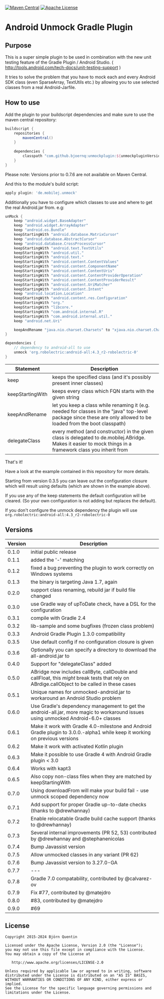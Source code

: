 [![Maven Central](https://maven-badges.herokuapp.com/maven-central/com.github.bjoernq/unmockplugin/badge.svg)](https://maven-badges.herokuapp.com/maven-central/com.github.bjoernq/unmockplugin) [![Apache License](http://img.shields.io/badge/license-Apache%20License%202.0-lightgrey.svg)](http://choosealicense.com/licenses/apache-2.0/)

# Android Unmock Gradle Plugin

## Purpose

This is a super simple plugin to be used in combination with the new unit testing feature of the Gradle Plugin / Android Studio. ( http://tools.android.com/tech-docs/unit-testing-support )

It tries to solve the problem that you have to mock each and every Android SDK class (even SparseArray, TextUtils etc.) by allowing you to use selected classes from a real Android-Jarfile.

## How to use

Add the plugin to your buildscript dependencies and make sure to use the maven central repository:

```groovy
buildscript {
    repositories {
        mavenCentral()
    }
    
    dependencies {
        classpath "com.github.bjoernq:unmockplugin:${unmockpluginVersion}"
    }
}
```

Please note: Versions prior to 0.7.6 are not available on Maven Central.

And this to the module's build script:

```groovy
apply plugin: 'de.mobilej.unmock'
```

Additionally you have to configure which classes to use and where to get the real Android.jar from. e.g:

```groovy
unMock {
    keep "android.widget.BaseAdapter"
    keep "android.widget.ArrayAdapter"
    keep "android.os.Bundle"
    keepStartingWith "android.database.MatrixCursor"
    keep "android.database.AbstractCursor"
    keep "android.database.CrossProcessCursor"
    keepStartingWith "android.text.TextUtils"
    keepStartingWith "android.util."
    keepStartingWith "android.text."
    keepStartingWith "android.content.ContentValues"
    keepStartingWith "android.content.ComponentName"
    keepStartingWith "android.content.ContentUris"
    keepStartingWith "android.content.ContentProviderOperation"
    keepStartingWith "android.content.ContentProviderResult"
    keepStartingWith "android.content.UriMatcher"
    keepStartingWith "android.content.Intent"
    keep "android.location.Location"
    keepStartingWith "android.content.res.Configuration"
    keepStartingWith "org."
    keepStartingWith "libcore."
    keepStartingWith "com.android.internal.R"
    keepStartingWith "com.android.internal.util."
    keep "android.net.Uri"

    keepAndRename "java.nio.charset.Charsets" to "xjava.nio.charset.Charsets"
}

dependencies {
    // dependency to android-all to use
    unmock 'org.robolectric:android-all:4.3_r2-robolectric-0'
}

```

|Statement|Description|
|-------|-----------|
|keep|keeps the specified class (and it's possibly present inner classes)|
|keepStartingWith|keeps every class which FQN starts with the given string|
|keepAndRename|let you keep a class while renaming it (e.g. needed for classes in the "java" top-level package since these are only allowed to be loaded from the boot classpath)|
|delegateClass|every method (and constructor) in the given class is delegated to de.mobilej.ABridge. Makes it easier to mock things in a framework class you inherit from|

That's it!

Have a look at the example contained in this repository for more details.

Starting from version 0.3.5 you can leave out the configuration closure which will result using defaults (which are shown in the example above).

If you use any of the keep statements the default configuration will be cleared. (So your own configuration is not adding but replaces the default).

If you don't configure the unmock dependency the plugin will use `org.robolectric:android-all:4.3_r2-robolectric-0`

## Versions

|Version|Description|
|-------|-----------|
|0.1.0|initial public release|
|0.1.1|added the '-' matching|
|0.1.2|fixed a bug preventing the plugin to work correctly on Windows systems|
|0.1.3|the binary is targeting Java 1.7, again|
|0.2.0|support class renaming, rebuild jar if build file changed|
|0.3.0|use Gradle way of upToDate check, have a DSL for the configuration|
|0.3.1|compile with Gradle 2.4|
|0.3.2|lib-sample and some bugfixes (frozen class problem)|
|0.3.3|Android Gradle Plugin 1.3.0 compatibility|
|0.3.5|Use default config if no configuration closure is given|
|0.3.6|Optionally you can specify a directory to download the all-android.jar to|
|0.4.0|Support for "delegateClass" added|
|0.5.0|ABridge now includes callByte, callDouble and callFloat, this _might_ break tests that rely on ABrdige.callObject to be called in these cases|
|0.5.1|Unique names for unmocked-android.jar to workaround an Android Studio problem|
|0.6.0|Use Gradle's dependency management to get the android-all.jar, more magic to workaround issues using unmocked Android-6.0+ classes|
|0.6.1|Make it work with Gradle 4.0-milestone and Android Gradle plugin to 3.0.0.-alpha1 while keep it working on previous versions|
|0.6.2|Make it work with activated Kotlin plugin|
|0.6.3|Make it possible to use Gradle 4 with Android Gradle plugin < 3.0|
|0.6.4|Works with kapt3|
|0.6.5|Also copy non-class files when they are matched by keepStartingWith|
|0.7.0|Using downloadFrom will make your build fail - use unmock scoped dependency now|
|0.7.1|Add support for proper Gradle up-to-date checks (thanks to @drewhannay)|
|0.7.2|Enable relocatable Gradle build cache support (thanks to @drewhannay)|
|0.7.3|Several internal improvements (PR 52, 53) contributed by  @drewhannay and @stephanenicolas|
|0.7.4|Bump Javassist version
|0.7.5|Allow unmocked classes in any variant (PR 62)
|0.7.6|Bump Javassist version to 3.27.0-GA
|0.7.7| ---
|0.7.8|Gradle 7.0 compatability, contributed by @calvarez-ov
|0.7.9|Fix #77, contributed by @matejdro
|0.8.0|#83, contributed by @matejdro
|0.9.0|#69

## License

```
Copyright 2015-2024 Björn Quentin

Licensed under the Apache License, Version 2.0 (the "License");
you may not use this file except in compliance with the License.
You may obtain a copy of the License at

   http://www.apache.org/licenses/LICENSE-2.0

Unless required by applicable law or agreed to in writing, software
distributed under the License is distributed on an "AS IS" BASIS,
WITHOUT WARRANTIES OR CONDITIONS OF ANY KIND, either express or implied.
See the License for the specific language governing permissions and
limitations under the License.
```
